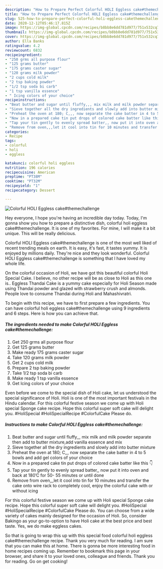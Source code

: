 ```yaml
---
description: "How to Prepare Perfect Colorful HOLI Eggless cake#themechallenge"
title: "How to Prepare Perfect Colorful HOLI Eggless cake#themechallenge"
slug: 525-how-to-prepare-perfect-colorful-holi-eggless-cakethemechallenge
date: 2020-12-12T05:46:17.815Z
image: https://img-global.cpcdn.com/recipes/b8bb8e6dd781d977/751x532cq70/colorful-holi-eggless-cakethemechallenge-recipe-main-photo.jpg
thumbnail: https://img-global.cpcdn.com/recipes/b8bb8e6dd781d977/751x532cq70/colorful-holi-eggless-cakethemechallenge-recipe-main-photo.jpg
cover: https://img-global.cpcdn.com/recipes/b8bb8e6dd781d977/751x532cq70/colorful-holi-eggless-cakethemechallenge-recipe-main-photo.jpg
author: Ella Banks
ratingvalue: 4.2
reviewcount: 6832
recipeingredient:
- "250 grms all purpose flour"
- "125 grams butter"
- "175 grams caster sugar"
- "120 grams milk powder"
- "2 cups cold milk"
- "2 tsp baking powder"
- "1/2 tsp soda bi carb"
- "1 tsp vanilla essence"
- " Icing colors of your choice"
recipeinstructions:
- "Beat butter and sugar until fluffy,,, mix milk and milk powder separate then add to butter mixture,add vanilla essence and mix"
- "Sieve together all the dry ingredients and slowly add into butter mixture"
- "Preheat the oven at 180; C,,, now separate the cake batter in 4 to 5 bowls and add gel colors of your choice"
- "Now in a prepared cake tin put drops of colored cake batter like this 👇"
- "Tap your tin gently to evenly spread batter,, now put it into oven and back at 180’C for 50- 55 minutes or until done"
- "Remove from oven,,,let it cool into tin for 10 minutes and transfer the cake onto wire rack to completely cool, enjoy the colorful cake with or without icing"
categories:
- Recipe
tags:
- colorful
- holi
- eggless

katakunci: colorful holi eggless 
nutrition: 196 calories
recipecuisine: American
preptime: "PT38M"
cooktime: "PT32M"
recipeyield: "1"
recipecategory: Dessert

---
```



![Colorful HOLI Eggless cake#themechallenge](https://img-global.cpcdn.com/recipes/b8bb8e6dd781d977/751x532cq70/colorful-holi-eggless-cakethemechallenge-recipe-main-photo.jpg)

Hey everyone, I hope you're having an incredible day today. Today, I'm gonna show you how to prepare a distinctive dish, colorful holi eggless cake#themechallenge. It is one of my favorites. For mine, I will make it a bit unique. This will be really delicious.

Colorful HOLI Eggless cake#themechallenge is one of the most well liked of recent trending meals on earth. It is easy, it's fast, it tastes yummy. It is enjoyed by millions daily. They're nice and they look wonderful. Colorful HOLI Eggless cake#themechallenge is something that I have loved my whole life.

On the colorful occasion of Holi, we have got this beautiful colorful Holi Special Cake. I believe, no other recipe will be as close to Holi as this one is.. Eggless Thandai Cake is a yummy cake especially for Holi Season made using Thandai powder and glazed with strawberry crush and almonds. People love to consume Thandai during Holi and Mahashivratri.


To begin with this recipe, we have to first prepare a few ingredients. You can have colorful holi eggless cake#themechallenge using 9 ingredients and 6 steps. Here is how you can achieve that.

<!--inarticleads1-->

##### The ingredients needed to make Colorful HOLI Eggless cake#themechallenge:

1. Get 250 grms all purpose flour
1. Get 125 grams butter
1. Make ready 175 grams caster sugar
1. Take 120 grams milk powder
1. Get 2 cups cold milk
1. Prepare 2 tsp baking powder
1. Take 1/2 tsp soda bi carb
1. Make ready 1 tsp vanilla essence
1. Get  Icing colors of your choice


Even before we come to the special dish of Holi cake, let us understood the special significance of Holi. Holi is one of the most important festivals in the Hindu calendar. For this colorful festive season we come up with Holi special Sponge cake recipe. Hope this colorful super soft cake will delight you. #HoliSpecial #HoliSpecialRecipe #ColorfulCake Please do. 

<!--inarticleads2-->

##### Instructions to make Colorful HOLI Eggless cake#themechallenge:

1. Beat butter and sugar until fluffy,,, mix milk and milk powder separate then add to butter mixture,add vanilla essence and mix
1. Sieve together all the dry ingredients and slowly add into butter mixture
1. Preheat the oven at 180; C,,, now separate the cake batter in 4 to 5 bowls and add gel colors of your choice
1. Now in a prepared cake tin put drops of colored cake batter like this 👇
1. Tap your tin gently to evenly spread batter,, now put it into oven and back at 180’C for 50- 55 minutes or until done
1. Remove from oven,,,let it cool into tin for 10 minutes and transfer the cake onto wire rack to completely cool, enjoy the colorful cake with or without icing


For this colorful festive season we come up with Holi special Sponge cake recipe. Hope this colorful super soft cake will delight you. #HoliSpecial #HoliSpecialRecipe #ColorfulCake Please do. You can choose from a wide variety of cakes mainly designed for the occasion of Holi. So, consider Bakingo as your go-to-option to have Holi cake at the best price and best taste. Yes, we do make eggless cakes. 

So that is going to wrap this up with this special food colorful holi eggless cake#themechallenge recipe. Thank you very much for reading. I am sure that you can make this at home. There is gonna be more interesting food in home recipes coming up. Remember to bookmark this page in your browser, and share it to your loved ones, colleague and friends. Thank you for reading. Go on get cooking!
